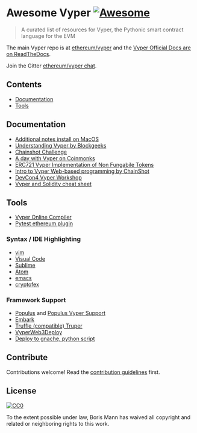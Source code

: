 # Awesome Vyper [![Awesome](https://awesome.re/badge.svg)](https://awesome.re)

> A curated list of resources for Vyper, the Pythonic smart contract language for the EVM

The main Vyper repo is at [ethereum/vyper](https://github.com/ethereum/vyper) and the [Vyper Official Docs are on ReadTheDocs](https://vyper.readthedocs.io/).

Join the Gitter [ethereum/vyper chat](https://gitter.im/ethereum/vyper).


## Contents

- [Documentation](#documentation)
- [Tools](#tools)


## Documentation

- [Additional notes install on MacOS](https://www.codementor.io/mandarvaze/how-to-install-vyper-using-pyenv-and-virtualenv-on-macos-jz2ghksd4)
- [Understanding Vyper by Blockgeeks](https://blockgeeks.com/guides/understanding-vyper/)
- [Chainshot Challenge](https://www.chainshot.com/challenges/5bbe29521cf3723ee7b20a95)
- [A day with Vyper on Coinmonks](https://medium.com/coinmonks/a-day-with-vyper-6a0a5861f24a)
- [ERC721 Vyper Implementation of Non Fungabile Tokens](https://github.com/maurelian/erc721-vyper)
- [Intro to Vyper Web-based programming by ChainShot](https://www.chainshot.com/lessons/5bb2c8ded9f99705a60c62d3/)
- [DevCon4 Vyper Workshop](https://github.com/jacqueswww/devcon4-workshop)
- [Vyper and Solidity cheat sheet](https://reference.auditless.com/cheatsheet)

## Tools

- [Vyper Online Compiler](https://vyper.online/)
- [Pytest ethereum plugin](https://github.com/fubuloubu/pytest-ethereum)

### Syntax / IDE Highlighting

- [vim](https://github.com/jacqueswww/vim-vyper)
- [Visual Code](https://github.com/p-/vscode-vyper)
- [Sublime](https://github.com/jacqueswww/sublime-vyper)
- [Atom](https://github.com/wschwab/language-vyper)
- [emacs](https://github.com/ralexstokes/vyper-mode)
- [cryptofex](https://cryptofex.io/download/)

### Framework Support

- [Populus](https://github.com/ethereum/populus) and [Populus Vyper Support](http://populus.readthedocs.io/en/latest/viper_support.html)
- [Embark](https://embark.status.im/)
- [Truffle (compatible) Truper](https://www.npmjs.com/package/truper)
- [VyperWeb3Deploy](https://github.com/gakonst/VyperWeb3Deploy)
- [Deploy to gnache, python script](https://github.com/ltfschoen/vyper-test/blob/master/scripts/main.py)

## Contribute

Contributions welcome! Read the [contribution guidelines](contributing.md) first.

## License

[![CC0](http://mirrors.creativecommons.org/presskit/buttons/88x31/svg/cc-zero.svg)](http://creativecommons.org/publicdomain/zero/1.0)

To the extent possible under law, Boris Mann has waived all copyright and
related or neighboring rights to this work.
